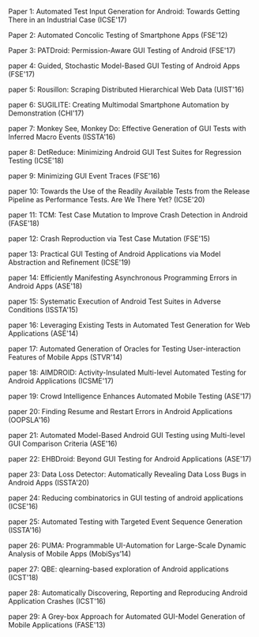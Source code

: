 Paper 1: Automated Test Input Generation for Android: Towards Getting There in an Industrial Case (ICSE'17)

Paper 2: Automated Concolic Testing of Smartphone Apps (FSE'12)

Paper 3: PATDroid: Permission-Aware GUI Testing of Android (FSE'17)

paper 4: Guided, Stochastic Model-Based GUI Testing of Android Apps (FSE'17)

paper 5: Rousillon: Scraping Distributed Hierarchical Web Data (UIST'16)

paper 6: SUGILITE: Creating Multimodal Smartphone Automation by Demonstration (CHI'17)

paper 7: Monkey See, Monkey Do: Effective Generation of GUI Tests with Inferred Macro Events (ISSTA'16)

paper 8: DetReduce: Minimizing Android GUI Test Suites for Regression Testing (ICSE'18)

paper 9: Minimizing GUI Event Traces (FSE'16)

paper 10: Towards the Use of the Readily Available Tests from the Release Pipeline as Performance Tests. Are We There Yet? (ICSE'20)

paper 11: TCM: Test Case Mutation to Improve Crash Detection in Android (FASE'18)

paper 12: Crash Reproduction via Test Case Mutation (FSE'15)

paper 13: Practical GUI Testing of Android Applications via Model Abstraction and Refinement (ICSE'19)

paper 14: Efficiently Manifesting Asynchronous Programming Errors in Android Apps (ASE'18)

paper 15: Systematic Execution of Android Test Suites in Adverse Conditions (ISSTA'15)

paper 16: Leveraging Existing Tests in Automated Test Generation for Web Applications (ASE'14)

paper 17: Automated Generation of Oracles for Testing User-interaction Features of Mobile Apps (STVR'14)

paper 18: AIMDROID: Activity-Insulated Multi-level Automated Testing for Android Applications (ICSME'17)

paper 19: Crowd Intelligence Enhances Automated Mobile Testing (ASE'17)

paper 20: Finding Resume and Restart Errors in Android Applications (OOPSLA'16)

paper 21: Automated Model-Based Android GUI Testing using Multi-level GUI Comparison Criteria (ASE'16)

paper 22: EHBDroid: Beyond GUI Testing for Android Applications (ASE'17)

paper 23: Data Loss Detector: Automatically Revealing Data Loss Bugs in Android Apps (ISSTA'20)

paper 24: Reducing combinatorics in GUI testing of android applications (ICSE'16)

paper 25: Automated Testing with Targeted Event Sequence Generation (ISSTA'16)

paper 26: PUMA: Programmable UI-Automation for Large-Scale Dynamic Analysis of Mobile Apps (MobiSys‘14)

paper 27: QBE: qlearning-based exploration of Android applications (ICST'18)

paper 28: Automatically Discovering, Reporting and Reproducing Android Application Crashes (ICST'16)

paper 29: A Grey-box Approach for Automated GUI-Model Generation of Mobile Applications (FASE'13)



